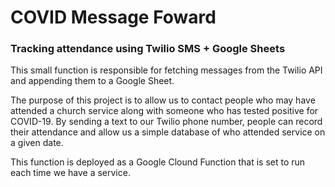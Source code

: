 # COVID Message Foward

### Tracking attendance using Twilio SMS + Google Sheets

This small function is responsible for fetching messages from the Twilio API and appending them to a Google Sheet.

The purpose of this project is to allow us to contact people who may have attended a church service along with someone who has tested positive for COVID-19. By sending a text to our Twilio phone number, people can record their attendance and allow us a simple database of who attended service on a given date.

This function is deployed as a Google Clound Function that is set to run each time we have a service.
